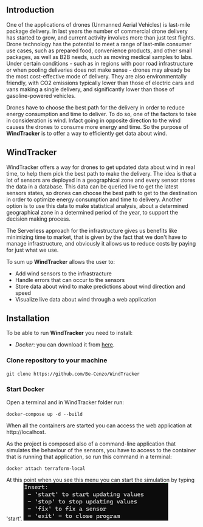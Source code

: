 ## Introduction
One of the applications of drones (Unmanned Aerial Vehicles) is last-mile package delivery.
In last years the number of commercial drone delivery has started to grow, and current activity involves more than just test flights.
Drone technology has the potential to meet a range of last-mile consumer use cases, such as prepared food, convenience products, and other small packages, as well as B2B needs, such as moving medical samples to labs.
Under certain conditions - such as in regions with poor road infrastructure or when pooling deliveries does not make sense - drones may already be the most cost-effective mode of delivery. They are also environmentally friendly, with CO2 emissions typically lower than those of electric cars and vans making a single delivery, and significantly lower than those of gasoline-powered vehicles.  

Drones have to choose the best path for the delivery in order to reduce energy consumption and time to deliver.
To do so, one of the factors to take in consideration is wind. Infact going in opposite direction to the wind causes the drones to consume more energy and time.
So the purpose of **WindTracker** is to offer a way to efficiently get data about wind.

## WindTracker
WindTracker offers a way for drones to get updated data about wind in real time, to help them pick the best path to make the delivery.
The idea is that a lot of sensors are deployed in a geographical zone and every sensor stores the data in a database.
This data can be queried live to get the latest sensors states, so drones can choose the best path to get to the destination in order to optimize energy consumption and time to delivery. 
Another option is to use this data to make statistical analysis, about a determined geographical zone in a determined period of the year, to support the decision making process.

The Serverless approach for the infrastructure gives us benefits like minimizing time to market, that is given by the fact that we don't have to manage infrastructure, and obviously it allows us to reduce costs by paying for just what we use.

To sum up **WindTracker** allows the user to:
- Add wind sensors to the infrastracture
- Handle errors that can occur to the sensors
- Store data about wind to make predictions about wind direction and speed
- Visualize live data about wind through a web application

## Installation
To be able to run **WindTracker** you need to install:
- *Docker*: you can download it from [here](https://www.docker.com/products/docker-desktop/).

### Clone repository to your machine

```
git clone https://github.com/Be-Cenzo/WindTracker 
```

### Start Docker
Open a terminal and in WindTracker folder run:
```
docker-compose up -d --build
```

When all the containers are started you can access the web application at http://localhost.

As the project is composed also of a command-line application that simulates the behaviour of the sensors, you have to access to the container that is running that application, so run this command in a terminal:
```
docker attach terraform-local
```

At this point when you see this menu you can start the simulation by typing 'start'.
![alt text](menu.png)